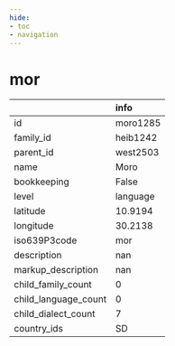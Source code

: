 ```yaml
---
hide:
- toc
- navigation
---
```

# mor
|                      | info     |
|:---------------------|:---------|
| id                   | moro1285 |
| family_id            | heib1242 |
| parent_id            | west2503 |
| name                 | Moro     |
| bookkeeping          | False    |
| level                | language |
| latitude             | 10.9194  |
| longitude            | 30.2138  |
| iso639P3code         | mor      |
| description          | nan      |
| markup_description   | nan      |
| child_family_count   | 0        |
| child_language_count | 0        |
| child_dialect_count  | 7        |
| country_ids          | SD       |